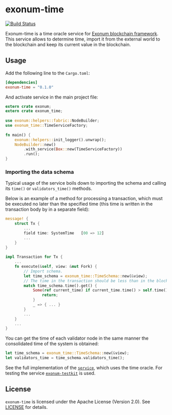 # exonum-time

[![Build Status](https://travis-ci.com/exonum/exonum-time.svg?branch=master)](https://travis-ci.com/exonum/exonum-time)

Exonum-time is a time oracle service for [Exonum blockchain framework](https://exonum.com/).
This service allows to determine time, 
import it from the external world to the blockchain 
and keep its current value in the blockchain.

## Usage

Add the following line to the `Cargo.toml`:

```toml
[dependencies]
exonum-time = "0.1.0"
```

And activate service in the main project file:

```rust
extern crate exonum;
extern crate exonum_time;
 
use exonum::helpers::fabric::NodeBuilder;
use exonum_time::TimeServiceFactory;
 
fn main() {
    exonum::helpers::init_logger().unwrap();
    NodeBuilder::new()
        .with_service(Box::new(TimeServiceFactory))
        .run();
}
```

### Importing the data schema

Typical usage of the service boils down to importing the schema and calling its `time()` or `validators_time()` methods.

Below is an example of a method for processing a transaction, 
which must be executed no later than the specified time 
(this time is written in the transaction body by in a separate field):

```rust
message! {
    struct Tx {
        ...
        field time: SystemTime	 [00 => 12]
        ...
    }
}
 
impl Transaction for Tx {
    ...
    fn execute(&self, view: &mut Fork) {
        // Import schema.
        let time_schema = exonum_time::TimeSchema::new(&view);
        // The time in the transaction should be less than in the blockchain.
        match time_schema.time().get() {
            Some(ref current_time) if current_time.time() > self.time() => {
                return;
            }
            _ => { ... }
        }
        ...
    }
    ... 
}
```

You can get the time of each validator node in the same manner the consolidated time of the system is obtained:

```rust
let time_schema = exonum_time::TimeSchema::new(&view);
let validators_time = time_schema.validators_time();
```

See the full implementation of the [`service`][service], which uses the time oracle.
For testing the service [`exonum-testkit`][exonum-testkit] is used.

## License

`exonum-time` is licensed under the Apache License (Version 2.0). See [LICENSE][license] for details.

[service]: examples/simple_service.rs
[exonum-testkit]: https://github.com/exonum/exonum-testkit
[license]: https://github.com/exonum/exonum-time/blob/master/LICENSE


